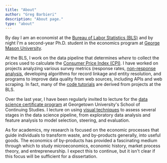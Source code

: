 ```yaml
---
title: "About"
author: "Greg Barbieri"
description: "About page."
type: "about"
---
```


By day I am an economist at the [Bureau of Labor Statistics (BLS)]("https://www.bls.gov") and by night I'm a second-year Ph.D. student in the economics program at [George Mason University]("https://economics.gmu.edu").

At the BLS, I work on the data pipeline that determines *where* to collect the prices used to calculate the [Consumer Price Index (CPI)](https://www.bls.gov/cpi/). I have worked on projects analyzing various survey metrics (response rates, [non-response analysis]("https://www.reginfo.gov/public/do/DownloadDocument?objectID=78193801"), developing algorithms for record linkage and entity resolution, and programs to improve data quality from web sources, including APIs and web scraping. In fact, many of the [code tutorials](/code_topics/code_topics) are derived from projects at the BLS.

Over the last year, I have been regularly invited to lecture for the [data science certificate program]("https://scs.georgetown.edu/programs/375/certificate-in-data-science/") at Georgetown University's School of Continuing Studies. I lecture on using [visual techniques]("https://github.com/georgetown-analytics/XBUS-506-01.Visual_Analytics") to assess several stages in the data science pipeline, from exploratory data analysis and feature analysis to model selection, steering, and evaluation.

As for academics, my research is focused on the economic processes that guide individuals to transform
waste, and by-products generally, into useful goods. The economics of by-products has provided a fascinating medium
through which to study microeconomics, economic history, market process theory, and entrepreneurship. I expect this to
continue, but it isn't clear if this focus will be sufficient for a dissertation.